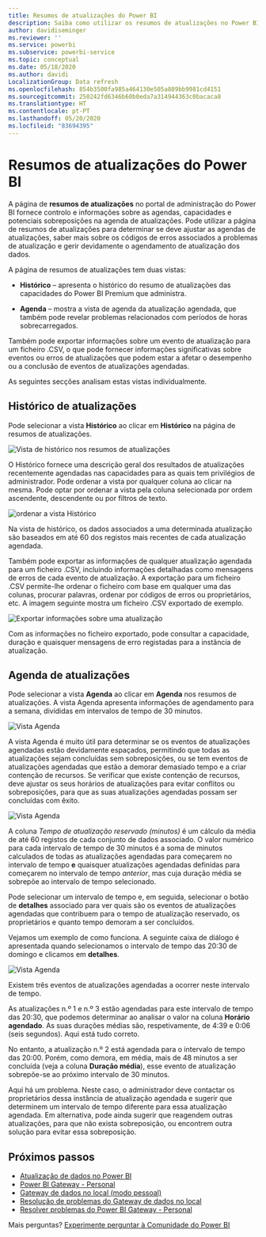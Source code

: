 ```yaml
---
title: Resumos de atualizações do Power BI
description: Saiba como utilizar os resumos de atualizações no Power BI
author: davidiseminger
ms.reviewer: ''
ms.service: powerbi
ms.subservice: powerbi-service
ms.topic: conceptual
ms.date: 05/18/2020
ms.author: davidi
LocalizationGroup: Data refresh
ms.openlocfilehash: 854b3500fa985a464130e505a889bb9981cd4151
ms.sourcegitcommit: 250242fd6346b60b0eda7a314944363c0bacaca8
ms.translationtype: HT
ms.contentlocale: pt-PT
ms.lasthandoff: 05/20/2020
ms.locfileid: "83694395"
---
```

# <a name="refresh-summaries-for-power-bi"></a>Resumos de atualizações do Power BI

A página de **resumos de atualizações** no portal de administração do Power BI fornece controlo e informações sobre as agendas, capacidades e potenciais sobreposições na agenda de atualizações. Pode utilizar a página de resumos de atualizações para determinar se deve ajustar as agendas de atualizações, saber mais sobre os códigos de erros associados a problemas de atualização e gerir devidamente o agendamento de atualização dos dados. 

A página de resumos de atualizações tem duas vistas:

* **Histórico** – apresenta o histórico do resumo de atualizações das capacidades do Power BI Premium que administra.

* **Agenda** – mostra a vista de agenda da atualização agendada, que também pode revelar problemas relacionados com períodos de horas sobrecarregados.

Também pode exportar informações sobre um evento de atualização para um ficheiro .CSV, o que pode fornecer informações significativas sobre eventos ou erros de atualizações que podem estar a afetar o desempenho ou a conclusão de eventos de atualizações agendadas.

As seguintes secções analisam estas vistas individualmente. 

## <a name="refresh-history"></a>Histórico de atualizações

Pode selecionar a vista **Histórico** ao clicar em **Histórico** na página de resumos de atualizações.

![Vista de histórico nos resumos de atualizações](media/refresh-summaries/refresh-summaries-01a.jpg)

O Histórico fornece uma descrição geral dos resultados de atualizações recentemente agendadas nas capacidades para as quais tem privilégios de administrador. Pode ordenar a vista por qualquer coluna ao clicar na mesma. Pode optar por ordenar a vista pela coluna selecionada por ordem ascendente, descendente ou por filtros de texto.

![ordenar a vista Histórico](media/refresh-summaries/refresh-summaries-01b.jpg)

Na vista de histórico, os dados associados a uma determinada atualização são baseados em até 60 dos registos mais recentes de cada atualização agendada.

Também pode exportar as informações de qualquer atualização agendada para um ficheiro .CSV, incluindo informações detalhadas como mensagens de erros de cada evento de atualização. A exportação para um ficheiro .CSV permite-lhe ordenar o ficheiro com base em qualquer uma das colunas, procurar palavras, ordenar por códigos de erros ou proprietários, etc. A imagem seguinte mostra um ficheiro .CSV exportado de exemplo. 

![Exportar informações sobre uma atualização](media/refresh-summaries/refresh-summaries-05.jpg)

Com as informações no ficheiro exportado, pode consultar a capacidade, duração e quaisquer mensagens de erro registadas para a instância de atualização. 


## <a name="refresh-schedule"></a>Agenda de atualizações

Pode selecionar a vista **Agenda** ao clicar em **Agenda** nos resumos de atualizações. A vista Agenda apresenta informações de agendamento para a semana, divididas em intervalos de tempo de 30 minutos. 

![Vista Agenda](media/refresh-summaries/refresh-summaries-02a.jpg)

A vista Agenda é muito útil para determinar se os eventos de atualizações agendadas estão devidamente espaçados, permitindo que todas as atualizações sejam concluídas sem sobreposições, ou se tem eventos de atualizações agendadas que estão a demorar demasiado tempo e a criar contenção de recursos. Se verificar que existe contenção de recursos, deve ajustar os seus horários de atualizações para evitar conflitos ou sobreposições, para que as suas atualizações agendadas possam ser concluídas com êxito. 

![Vista Agenda](media/refresh-summaries/refresh-summaries-02.jpg)

A coluna *Tempo de atualização reservado (minutos)* é um cálculo da média de até 60 registos de cada conjunto de dados associado. O valor numérico para cada intervalo de tempo de 30 minutos é a soma de minutos calculados de todas as atualizações agendadas para começarem no intervalo de tempo **e** quaisquer atualizações agendadas definidas para começarem no intervalo de tempo *anterior*, mas cuja duração média se sobrepõe ao intervalo de tempo selecionado.

Pode selecionar um intervalo de tempo e, em seguida, selecionar o botão de **detalhes** associado para ver quais são os eventos de atualizações agendadas que contribuem para o tempo de atualização reservado, os proprietários e quanto tempo demoram a ser concluídos.

Vejamos um exemplo de como funciona. A seguinte caixa de diálogo é apresentada quando selecionamos o intervalo de tempo das 20:30 de domingo e clicamos em **detalhes**.

![Vista Agenda](media/refresh-summaries/refresh-summaries-04.jpg)

Existem três eventos de atualizações agendadas a ocorrer neste intervalo de tempo. 

As atualizações n.º 1 e n.º 3 estão agendadas para este intervalo de tempo das 20:30, que podemos determinar ao analisar o valor na coluna **Horário agendado**. As suas durações médias são, respetivamente, de 4:39 e 0:06 (seis segundos). Aqui está tudo correto.

No entanto, a atualização n.º 2 está agendada para o intervalo de tempo das 20:00. Porém, como demora, em média, mais de 48 minutos a ser concluída (veja a coluna **Duração média**), esse evento de atualização sobrepõe-se ao próximo intervalo de 30 minutos. 

Aqui há um problema. Neste caso, o administrador deve contactar os proprietários dessa instância de atualização agendada e sugerir que determinem um intervalo de tempo diferente para essa atualização agendada. Em alternativa, pode ainda sugerir que reagendem outras atualizações, para que não exista sobreposição, ou encontrem outra solução para evitar essa sobreposição. 


## <a name="next-steps"></a>Próximos passos

- [Atualização de dados no Power BI](refresh-data.md)  
- [Power BI Gateway - Personal](service-gateway-personal-mode.md)  
- [Gateway de dados no local (modo pessoal)](service-gateway-onprem.md)  
- [Resolução de problemas do Gateway de dados no local](service-gateway-onprem-tshoot.md)  
- [Resolver problemas do Power BI Gateway - Personal](service-admin-troubleshooting-power-bi-personal-gateway.md)  

Mais perguntas? [Experimente perguntar à Comunidade do Power BI](https://community.powerbi.com/)